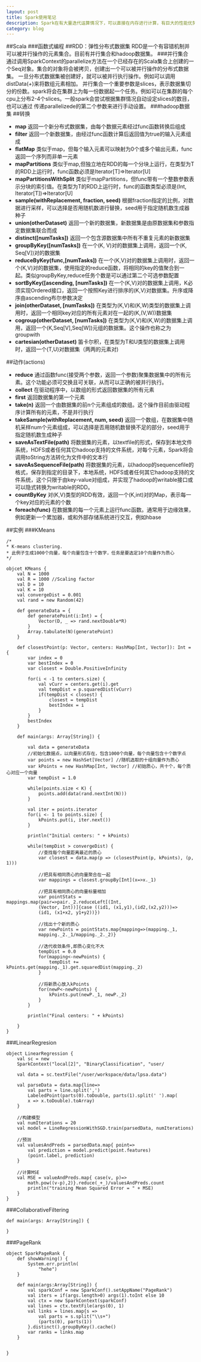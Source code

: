 ```yaml
---
layout: post
title: Spark使用笔记
description: Spark在有大量迭代运算情况下，可以直接在内存进行计算，有巨大的性能优势，阔以学习了解下。
category: blog
---
```


##Scala
###函数式编程
##RDD：弹性分布式数据集
RDD是一个有容错机制并可以被并行操作的元素集合。目前有并行集合和hadoop数据集。
###并行集合
通过调用SparkContext的parallelize方法在一个已经存在的Scala集合上创建的一个Seq对象。集合的对象将会被拷贝，创建出一个可以被并行操作的分布式数据集。
一旦分布式数据集被创建好，就可以被并行执行操作。例如可以调用distData(_+_)来将数组元素相加。
并行集合一个重要参数是slices，表示数据集切分的份数。spark将会在集群上为每一份数据起一个任务。例如可以在集群的每个cpu上分布2-4个slices。一般spark会尝试根据集群情况自动设定slices的数目，也可以通过
传递parallelizede的第二个参数来进行手动设置。
###hadoop数据集
##转换
    
* **map** 返回一个新分布式数据集，由每个数据元素经过func函数转换后组成
* **filter** 返回一个新数据集，由经过func函数计算后返回值为true的输入元素组成
* **flatMap** 类似于map，但每个输入元素可以映射为0个或多个输出元素，func返回一个序列而非单一元素
* **mapPartitions** 类似于map,但独立地在RDD的每一个分块上运行，在类型为T的RDD上运行时，func函数必须是Iterator[T]=>Iterator[U]
* **mapPartitionsWithSplit** 类似于mapPartitions，但func带有一个整数参数表示分块的索引值。在类型为T的RDD上运行时，func的函数类型必须是(Int, Iterator[T])=>Iterator[U]
* **sample(withReplacement, fraction, seed)** 根据fraction指定的比例，对数据进行采样，可以选择是否用随机数进行替换，seed用于指定随机数生成器种子
* **union(otherDataset)** 返回一个新的数据集，新数据集是由原数据集和参数指定数据集联合而成
* **distinct([numTasks])** 返回一个包含源数据集中所有不重复元素的新数据集
* **groupByKey([numTasks])** 在一个(K, V)对的数据集上调用，返回一个(K, Seq[V])对的数据集
* **reduceByKey(func,[numTasks])** 在一个(K,V)对的数据集上调用时，返回一个(K,V)对的数据集，使用指定的reduce函数，将相同的key的值聚合到一起。类似groupByKey,reduce任务个数是可以通过第二个可选参数配置
* **sortByKey([ascending, [numTasks])** 在一个(K,V)对的数据集上调用，K必须实现Ordered接口，返回一个按照Key进行排序的(K,V)对数据集。升序或降序由ascending布尔参数决定
* **join(otherDataset, [numTasks])** 在类型为(K,V)和(K,W)类型的数据集上调用时，返回一个相同key对应的所有元素对在一起的(K,(V,W))数据集
* **cogroup(otherDataset, [numTasks])** 在类型为(K,V)和(K,W)的数据集上调用，返回一个(K,Seq[V],Seq[W])元组的数据集。这个操作也称之为groupwith
* **cartesian(otherDataset)** 笛卡尔积，在类型为T和U类型的数据集上调用时，返回一个(T,U)对数据集（两两的元素对)

##动作(actions)
    
* **reduce** 通过函数func(接受两个参数，返回一个参数)聚集数据集中的所有元素。这个功能必须可交换且可关联，从而可以正确的被并行执行。
* **collect** 在驱动程序中，以数组的形式返回数据集的所有元素
* **first** 返回数据集的第一个元素
* **take(n)** 返回一个由数据集的前n个元素组成的数组。这个操作目前由驱动程序计算所有的元素，不是并行执行
* **takeSample(withReplacement, num, seed)** 返回一个数组，在数据集中随机采样num个元素组成，可以选择是否用随机数替换不足的部分，seed用于指定随机数生成种子
* **saveAsTextFile(path)** 将数据集的元素，以textfile的形式，保存到本地文件系统，HDFS或者任何其它hadoop支持的文件系统，对每个元素，Spark将会调用toString方法转化为文件中的文本行
* **saveAsSequenceFile(path)** 将数据集的元素，以hadoop的sequencefile的格式，保存到指定的目录下，本地系统，HDFS或者任何其它hadoop支持的文件系统，这个只限于由key-value对组成，并实现了hadoop的writable接口或可以隐式转换为writable的RDD。
* **countByKey** 对(K,V)类型的RDD有效，返回一个(K,int)对的Map，表示每一个key对应的元素的个数
* **foreach(func)** 在数据集的每一个元素上运行func函数。通常用于边缘效果，例如更新一个累加器，或和外部存储系统进行交互，例如hbase

##实例
###KMeans

    /*
    * K-means clustering.
    * 此例子生成1000个向量，每个向量包含十个数字，任务是要选定10个向量作为质心
    */
    
    objcet KMeans {
        val N = 1000
        val R = 1000 //Scaling factor
        val D = 10
        val K = 10
        val convergeDist = 0.001
        val rand = new Random(42)

        def generateData = {
            def generatePoint(i:Int) = {
                Vector(D, _ => rand.nextDouble*R)
            }
            Array.tabulate(N)(generatePoint)
        }

        def closestPoint(p: Vector, centers: HashMap[Int, Vector]): Int = {
            var index = 0
            var bestIndex = 0
            var closest = Double.PositiveInfinity

            for(i < -1 to centers.size) {
                val vCurr = centers.get(i).get
                val tempDist = p.squaredDist(vCurr)
                if(tempDist < closest) {
                    closest = tempDist
                    bestIndex = i
                }
            }
            bestIndex
        }

        def main(args: Array[String]) {

            val data = generateData
            //初始化数据点，以向量形式存在，包含1000个向量，每个向量包含十个数字点
            var points = new HashSet[Vector] //随机选取的十组向量作为质心
            var kPoints = new HashMap[Int, Vector] //初始质心，共十个，每个质心对应一个向量
            var tempDist = 1.0

            while(points.size < K) {
                points.add(data(rand.nextInt(N)))
            }

            val iter = points.iterator
            for(i <- 1 to points.size) {
                kPoints.put(i, iter.next())
            }
            
            println("Initial centers: " + kPoints)
            
            while(tempDist > convergeDist) {
                //查找每个向量距离最近的质心
                var closest = data.map(p => (closestPoint(p, kPoints), (p, 1)))

                //把具有相同质心的向量聚合在一起
                var mappings = closest.groupBy[Int](x=>x._1)

                //把具有相同质心的向量标量相加
                var pointStats = mappings.map(pair=>pair._2.reduceLeft[(Int,
                (Vector, Int))]{case ((id1, (x1,y1),(id2,(x2,y2)))=>
                (id1, (x1+x2, y1+y2))})

                //找出十个新的质心
                var newPoints = pointStats.map{mapping=>(mapping._1,
                mapping._2._1/mapping._2._2)}

                //迭代收敛条件,即质心变化不大
                tempDist = 0.0
                for(mapping<-newPoints) {
                    tempDist += kPoints.get(mapping._1).get.squaredDist(mapping._2)
                }

                //将新质心放入kPoints
                for(newP<-newPoints) {
                    kPoints.put(newP._1, newP._2)
                }
            }

            println("Final centers: " + kPoints)

        }
    }

###LinearRegresion

    object LinearRegression {
        val sc = new
        SparkContext("local[2]", "BinaryClassification", "user/

        val data = sc.textFile("/user/workspace/data/lpsa.data")

        val parseData = data.map{line=>
            val parts = line.split(',')
            LabeledPoint(parts(0).toDouble, parts(1).split(' ').map(
            x => x.toDouble).toArray)
        }

        //构建模型
        val numIterations = 20
        val model = LineRegressionWithSGD.train(parsedData, numIterations)

        //预测
        val valuesAndPreds = parsedData.map{ point=>
            val prediction = model.predict(point.features)
            (point.label, prediction)
        }

        //计算MSE
        val MSE = valueAndPreds.map{ case(v, p)=>
            math.pow((v-p),2)}.reduce(_+_)/valuesAndPreds.count
            println("training Mean Squared Error = " + MSE)
        }
    }


###CollaborativeFiltering 

    def main(args: Array[String]) {
        
    }

###PageRank

    object SparkPageRank {
        def showWarning() {
            System.err.println(
                "hehe")
        }

        def main(args:Array[String]) {
            val sparkConf = new SparkConf().setAppName("PageRank")
            val iters = if(args.length>0) args(1).toInt else 10
            val ctx = new SparkContext(sparkConf)
            val lines = ctx.textFile(args(0), 1)
            val links = lines.map{s =>
                val parts = s.split("\\s+")
                (parts(0), parts(1))
            }.distinct().groupByKey().cache()
            var ranks = links.map
        }


    }

    

    


    

